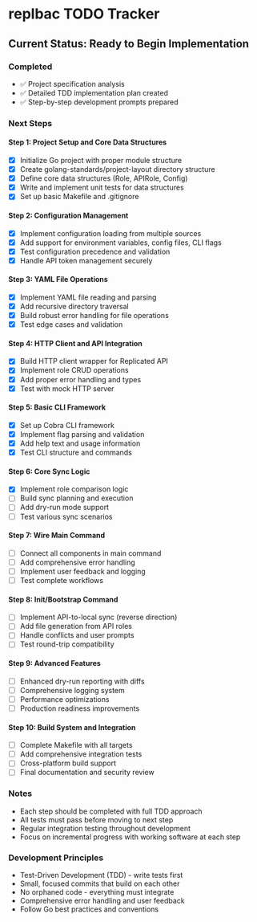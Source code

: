 # replbac TODO Tracker

## Current Status: Ready to Begin Implementation

### Completed
- ✅ Project specification analysis
- ✅ Detailed TDD implementation plan created
- ✅ Step-by-step development prompts prepared

### Next Steps

#### Step 1: Project Setup and Core Data Structures
- [x] Initialize Go project with proper module structure
- [x] Create golang-standards/project-layout directory structure
- [x] Define core data structures (Role, APIRole, Config)
- [x] Write and implement unit tests for data structures
- [x] Set up basic Makefile and .gitignore

#### Step 2: Configuration Management
- [x] Implement configuration loading from multiple sources
- [x] Add support for environment variables, config files, CLI flags
- [x] Test configuration precedence and validation
- [x] Handle API token management securely

#### Step 3: YAML File Operations
- [x] Implement YAML file reading and parsing
- [x] Add recursive directory traversal
- [x] Build robust error handling for file operations
- [x] Test edge cases and validation

#### Step 4: HTTP Client and API Integration
- [x] Build HTTP client wrapper for Replicated API
- [x] Implement role CRUD operations
- [x] Add proper error handling and types
- [x] Test with mock HTTP server

#### Step 5: Basic CLI Framework
- [x] Set up Cobra CLI framework
- [x] Implement flag parsing and validation
- [x] Add help text and usage information
- [x] Test CLI structure and commands

#### Step 6: Core Sync Logic
- [x] Implement role comparison logic
- [ ] Build sync planning and execution
- [ ] Add dry-run mode support
- [ ] Test various sync scenarios

#### Step 7: Wire Main Command
- [ ] Connect all components in main command
- [ ] Add comprehensive error handling
- [ ] Implement user feedback and logging
- [ ] Test complete workflows

#### Step 8: Init/Bootstrap Command
- [ ] Implement API-to-local sync (reverse direction)
- [ ] Add file generation from API roles
- [ ] Handle conflicts and user prompts
- [ ] Test round-trip compatibility

#### Step 9: Advanced Features
- [ ] Enhanced dry-run reporting with diffs
- [ ] Comprehensive logging system
- [ ] Performance optimizations
- [ ] Production readiness improvements

#### Step 10: Build System and Integration
- [ ] Complete Makefile with all targets
- [ ] Add comprehensive integration tests
- [ ] Cross-platform build support
- [ ] Final documentation and security review

### Notes
- Each step should be completed with full TDD approach
- All tests must pass before moving to next step
- Regular integration testing throughout development
- Focus on incremental progress with working software at each step

### Development Principles
- Test-Driven Development (TDD) - write tests first
- Small, focused commits that build on each other
- No orphaned code - everything must integrate
- Comprehensive error handling and user feedback
- Follow Go best practices and conventions
